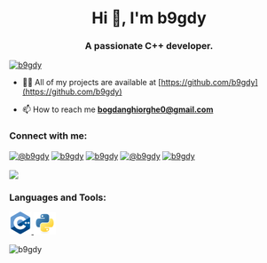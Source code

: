 <h1 align="center">Hi 👋, I'm b9gdy</h1>
<h3 align="center">A passionate C++ developer.</h3>

<p align="left"> <a href="https://github.com/ryo-ma/github-profile-trophy"><img src="https://github-profile-trophy.vercel.app/?username=b9gdy" alt="b9gdy" /></a> </p>

- 👨‍💻 All of my projects are available at [https://github.com/b9gdy](https://github.com/b9gdy)

- 📫 How to reach me **bogdanghiorghe0@gmail.com**

<h3 align="left">Connect with me:</h3>
<p align="left">
<a href="https://dev.to/@b9gdy" target="blank"><img align="center" src="https://raw.githubusercontent.com/rahuldkjain/github-profile-readme-generator/master/src/images/icons/Social/devto.svg" alt="@b9gdy" height="30" width="40" /></a>
<a href="https://linkedin.com/in/b9gdy" target="blank"><img align="center" src="https://raw.githubusercontent.com/rahuldkjain/github-profile-readme-generator/master/src/images/icons/Social/linked-in-alt.svg" alt="b9gdy" height="30" width="40" /></a>
<a href="https://codesandbox.com/b9gdy" target="blank"><img align="center" src="https://raw.githubusercontent.com/rahuldkjain/github-profile-readme-generator/master/src/images/icons/Social/codesandbox.svg" alt="b9gdy" height="30" width="40" /></a>
<a href="https://instagram.com/@b9gdy" target="blank"><img align="center" src="https://raw.githubusercontent.com/rahuldkjain/github-profile-readme-generator/master/src/images/icons/Social/instagram.svg" alt="@b9gdy" height="30" width="40" /></a>
<a href="https://www.leetcode.com/b9gdy" target="blank"><img align="center" src="https://raw.githubusercontent.com/rahuldkjain/github-profile-readme-generator/master/src/images/icons/Social/leet-code.svg" alt="b9gdy" height="30" width="40" /></a>
</p>
<p><img align="center" src="https://imgur.com/gallery/m5KGUCF"/></a>

<h3 align="left">Languages and Tools:</h3>
<p align="left"> <a href="https://www.w3schools.com/cpp/" target="_blank" rel="noreferrer"> <img src="https://raw.githubusercontent.com/devicons/devicon/master/icons/cplusplus/cplusplus-original.svg" alt="cplusplus" width="40" height="40"/> </a> <a href="https://www.python.org" target="_blank" rel="noreferrer"> <img src="https://raw.githubusercontent.com/devicons/devicon/master/icons/python/python-original.svg" alt="python" width="40" height="40"/> </a> </p>

<p><img align="center" src="https://github-readme-streak-stats.herokuapp.com/?user=b9gdy&theme=dark" alt="b9gdy" /></p>

